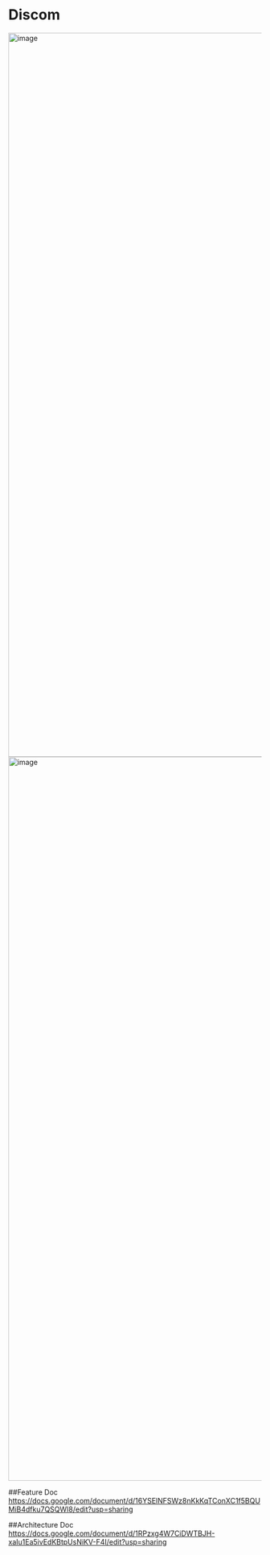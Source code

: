 # Discom
<img width="1440" alt="image" src="https://github.com/Zakeriya23/Discom/assets/87618816/4b932454-36ba-413a-b5e8-cf894384fdbf">

<img width="1440" alt="image" src="https://github.com/Zakeriya23/Discom/assets/87618816/b4c6a523-7854-43df-9ca1-c5b8c5872386">

##Feature Doc
https://docs.google.com/document/d/16YSElNFSWz8nKkKqTConXC1f5BQUMiB4dfku7QSQWI8/edit?usp=sharing

##Architecture Doc
https://docs.google.com/document/d/1RPzxg4W7CiDWTBJH-xaIu1Ea5ivEdKBtpUsNiKV-F4I/edit?usp=sharing
